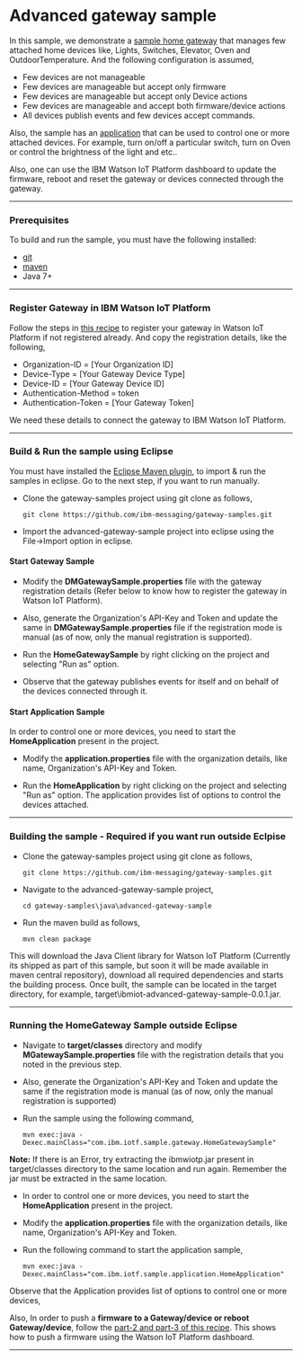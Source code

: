 Advanced gateway sample
============================================

In this sample, we demonstrate a [sample home gateway](https://github.com/ibm-messaging/gateway-samples/blob/master/java/advanced-gateway-sample/src/main/java/com/ibm/iotf/sample/gateway/HomeGatewaySample.java) that manages few attached home devices like, Lights, Switches, Elevator, Oven and OutdoorTemperature. And the following configuration is assumed,
 
 * Few devices are not manageable
 * Few devices are manageable but accept only firmware
 * Few devices are manageable but accept only Device actions
 * Few devices are manageable and accept both firmware/device actions 
 * All devices publish events and few devices accept commands.

Also, the sample has an [application](https://github.com/ibm-messaging/gateway-samples/blob/master/java/advanced-gateway-sample/src/main/java/com/ibm/iotf/sample/application/HomeApplication.java) that can be used to control one or more attached devices. For example, turn on/off a particular switch, turn on Oven or control the brightness of the light and etc..

Also, one can use the IBM Watson IoT Platform dashboard to update the firmware, reboot and reset the gateway or devices connected through the gateway.

----

### Prerequisites
To build and run the sample, you must have the following installed:

* [git](https://git-scm.com/)
* [maven](https://maven.apache.org/download.cgi)
* Java 7+

----

### Register Gateway in IBM Watson IoT Platform

Follow the steps in [this recipe](https://developer.ibm.com/recipes/tutorials/how-to-register-gateways-in-ibm-watson-iot-platform/) to register your gateway in Watson IoT Platform if not registered already. And copy the registration details, like the following,

* Organization-ID = [Your Organization ID]
* Device-Type = [Your Gateway Device Type]
* Device-ID = [Your Gateway Device ID]
* Authentication-Method = token
* Authentication-Token = [Your Gateway Token]

We need these details to connect the gateway to IBM Watson IoT Platform.

----

### Build & Run the sample using Eclipse

You must have installed the [Eclipse Maven plugin](http://www.eclipse.org/m2e/), to import & run the samples in eclipse. Go to the next step, if you want to run manually.

* Clone the gateway-samples project using git clone as follows,

    `git clone https://github.com/ibm-messaging/gateway-samples.git`
    
* Import the advanced-gateway-sample project into eclipse using the File->Import option in eclipse.

#### Start Gateway Sample

* Modify the **DMGatewaySample.properties** file with the gateway registration details (Refer below to know how to register the gateway in Watson IoT Platform).

* Also, generate the Organization's API-Key and Token and update the same in **DMGatewaySample.properties** file if the registration mode is manual (as of now, only the manual registration is supported).

* Run the **HomeGatewaySample** by right clicking on the project and selecting "Run as" option.

* Observe that the gateway publishes events for itself and on behalf of the devices connected through it.

#### Start Application Sample

In order to control one or more devices, you need to start the **HomeApplication** present in the project. 

* Modify the **application.properties** file with the organization details, like name, Organization's API-Key and Token.

* Run the **HomeApplication** by right clicking on the project and selecting "Run as" option. The application provides list of options to control the devices attached.

----

### Building the sample - Required if you want run outside Eclpise

* Clone the gateway-samples project using git clone as follows,
   
    `git clone https://github.com/ibm-messaging/gateway-samples.git`
    
* Navigate to the advanced-gateway-sample project, 

    `cd gateway-samples\java\advanced-gateway-sample`
    
* Run the maven build as follows,

    `mvn clean package`
    
This will download the Java Client library for Watson IoT Platform (Currently its shipped as part of this sample, but soon it will be made available in maven central repository), download all required dependencies and starts the building process. Once built, the sample can be located in the target directory, for example, target\ibmiot-advanced-gateway-sample-0.0.1.jar.

----

### Running the HomeGateway Sample outside Eclipse

* Navigate to **target/classes** directory and modify **MGatewaySample.properties** file with the registration details that you noted in the previous step.
* Also, generate the Organization's API-Key and Token and update the same if the registration mode is manual (as of now, only the manual registration is supported)
* Run the sample using the following command,

    `mvn exec:java -Dexec.mainClass="com.ibm.iotf.sample.gateway.HomeGatewaySample"`

**Note:** If there is an Error, try extracting the ibmwiotp.jar present in target/classes directory to the same location and run again. Remember the jar must be extracted in the same location. 

* In order to control one or more devices, you need to start the **HomeApplication** present in the project. 

* Modify the **application.properties** file with the organization details, like name, Organization's API-Key and Token.

* Run the following command to start the application sample,

    `mvn exec:java -Dexec.mainClass="com.ibm.iotf.sample.application.HomeApplication"`

Observe that the Application provides list of options to control one or more devices,

Also, In order to push a **firmware to a Gateway/device or reboot Gateway/device**, follow the [part-2 and part-3 of this recipe](https://developer.ibm.com/recipes/tutorials/raspberry-pi-as-managed-gateway-in-watson-iot-platform-part-2/). This shows how to push a firmware using the Watson IoT Platform dashboard.

----
